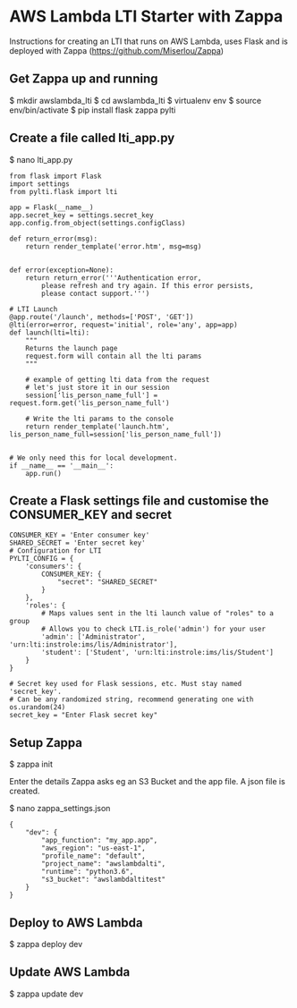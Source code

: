 # AWS Lambda LTI Starter with Zappa

Instructions for creating an LTI that runs on AWS Lambda, uses Flask and is deployed with Zappa (https://github.com/Miserlou/Zappa)

## Get Zappa up and running
$ mkdir awslambda_lti
$ cd awslambda_lti
$ virtualenv env
$ source env/bin/activate
$ pip install flask zappa pylti

## Create a file called lti_app.py 
$ nano lti_app.py 

```
from flask import Flask
import settings
from pylti.flask import lti

app = Flask(__name__)
app.secret_key = settings.secret_key
app.config.from_object(settings.configClass)

def return_error(msg):
    return render_template('error.htm', msg=msg)


def error(exception=None):
    return return_error('''Authentication error,
        please refresh and try again. If this error persists,
        please contact support.''')

# LTI Launch
@app.route('/launch', methods=['POST', 'GET'])
@lti(error=error, request='initial', role='any', app=app)
def launch(lti=lti):
    """
    Returns the launch page
    request.form will contain all the lti params
    """

    # example of getting lti data from the request
    # let's just store it in our session
    session['lis_person_name_full'] = request.form.get('lis_person_name_full')

    # Write the lti params to the console
    return render_template('launch.htm', lis_person_name_full=session['lis_person_name_full'])


# We only need this for local development.
if __name__ == '__main__':
    app.run()
```

## Create a Flask settings file and customise the CONSUMER_KEY and secret
```
CONSUMER_KEY = 'Enter consumer key'
SHARED_SECRET = 'Enter secret key'
# Configuration for LTI
PYLTI_CONFIG = {
    'consumers': {
        CONSUMER_KEY: {
            "secret": "SHARED_SECRET"
        }
    },
    'roles': {
        # Maps values sent in the lti launch value of "roles" to a group
        # Allows you to check LTI.is_role('admin') for your user
        'admin': ['Administrator', 'urn:lti:instrole:ims/lis/Administrator'],
        'student': ['Student', 'urn:lti:instrole:ims/lis/Student']
    }
}

# Secret key used for Flask sessions, etc. Must stay named 'secret_key'.
# Can be any randomized string, recommend generating one with os.urandom(24)
secret_key = "Enter Flask secret key"
```

## Setup Zappa
$ zappa init

Enter the details Zappa asks eg an S3 Bucket and the app file. A json file is created.

$ nano zappa_settings.json

```
{
    "dev": {
        "app_function": "my_app.app",
        "aws_region": "us-east-1",
        "profile_name": "default",
        "project_name": "awslambdalti",
        "runtime": "python3.6",
        "s3_bucket": "awslambdaltitest"
    }
}
```
## Deploy to AWS Lambda
$ zappa deploy dev

## Update AWS Lambda
$ zappa update dev
